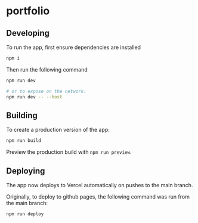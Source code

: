 # portfolio

## Developing

To run the app, first ensure dependencies are installed

```bash
npm i
```

Then run the following command

```bash
npm run dev

# or to expose on the network:
npm run dev -- --host
```

## Building

To create a production version of the app:

```bash
npm run build
```

Preview the production build with `npm run preview`.

## Deploying

The app now deploys to Vercel automatically on pushes to the main branch.

Originally, to deploy to github pages, the following command was run from the main branch:

```bash
npm run deploy
```